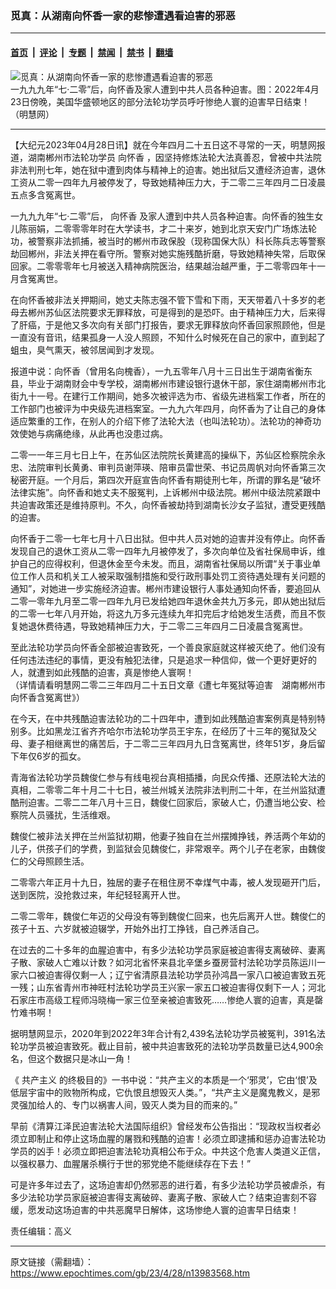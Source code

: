 ### 觅真：从湖南向怀香一家的悲惨遭遇看迫害的邪恶

---

#### [首页](../../../..?n13983568) &nbsp;|&nbsp; [评论](../../../../../epoch-comment?n13983568) &nbsp;|&nbsp; [专题](../../../../../epoch-special?n13983568) &nbsp;|&nbsp; [禁闻](../../../../../epoch-news?n13983568) &nbsp;|&nbsp; [禁书](../../../../../books?n13983568) &nbsp;|&nbsp; [翻墙](https://github.com/gfw-breaker/nogfw/blob/master/README.md?n13983568)


<div><img alt="觅真：从湖南向怀香一家的悲惨遭遇看迫害的邪恶" class="attachment-djy_600_400 size-djy_600_400 wp-post-image" src="https://i.epochtimes.com/assets/uploads/2023/04/id13983681-2022-4-25-washington-dc-425-commemoration-01-.jpeg"/>
<div class="caption">
 一九九九年“七·二零”后，向怀香及家人遭到中共人员各种迫害。图：2022年4月23日傍晚，美国华盛顿地区的部分法轮功学员呼吁惨绝人寰的迫害早日结束！（明慧网）
</div></div><hr/><div class="post_content" id="artbody" itemprop="articleBody">
 <!-- article content begin -->
 <p>
  【大纪元2023年04月28日讯】就在今年四月二十五日这不寻常的一天，明慧网报道，湖南郴州市法轮功学员
  <ok href="https://www.epochtimes.com/gb/tag/%E5%90%91%E6%80%80%E9%A6%99.html">
   向怀香
  </ok>
  ，因坚持修炼法轮大法真善忍，曾被中共法院非法判刑七年，她在狱中遭到肉体与精神上的迫害。她出狱后又遭经济迫害，退休工资从二零一四年九月被停发了，导致她精神压力大，于二零二三年四月二日凌晨五点多含冤离世。
 </p>
 <p>
  一九九九年“七·二零”后，
  <ok href="https://www.epochtimes.com/gb/tag/%E5%90%91%E6%80%80%E9%A6%99.html">
   向怀香
  </ok>
  及家人遭到中共人员各种迫害。向怀香的独生女儿陈丽娟，二零零零年时在大学读书，才二十来岁，她到北京天安门广场炼法轮功，被警察非法抓捕，被当时的郴州市政保股（现称国保大队）科长陈兵志等警察劫回郴州，非法关押在看守所。警察对她实施残酷折磨，导致她精神失常，后取保回家。二零零零年七月被送入精神病院医治，结果越治越严重，于二零零四年十一月含冤离世。
 </p>
 <p>
  在向怀香被非法关押期间，她丈夫陈志强不管下雪和下雨，天天带着八十多岁的老母去郴州苏仙区法院要求无罪释放，可是得到的是恐吓。由于精神压力大，后来得了肝癌，于是他又多次向有关部门打报告，要求无罪释放向怀香回家照顾他，但是一直没有音讯，结果孤身一人没人照顾，不知什么时候死在自己的家中，直到起了蛆虫，臭气熏天，被邻居闻到才发现。
 </p>
 <p>
  报道中说：向怀香（曾用名向槐香），一九五零年八月十三日出生于湖南省衡东县，毕业于湖南财会中专学校，湖南郴州市建设银行退休干部，家住湖南郴州市北街九十一号。在建行工作期间，她多次被评选为市、省级先进档案工作者，所在的工作部门也被评为中央级先进档案室。一九九六年四月，向怀香为了让自己的身体适应繁重的工作，在别人的介绍下修了法轮大法（也叫法轮功）。法轮功的神奇功效使她与病痛绝缘，从此再也没患过病。
 </p>
 <p>
  二零一一年三月七日上午，在苏仙区法院院长黄建高的操纵下，苏仙区检察院余永忠、法院审判长黄勇、审判员谢萍瑛、陪审员雷世荣、书记员周帆对向怀香第三次秘密开庭。一个月后，第四次开庭宣告向怀香有期徒刑七年，所谓的罪名是“破坏法律实施”。向怀香和她丈夫不服冤判，上诉郴州中级法院。郴州中级法院紧跟中共迫害政策还是维持原判。不久，向怀香被劫持到湖南长沙女子监狱，遭受更残酷的迫害。
 </p>
 <p>
  向怀香于二零一七年七月十八日出狱。但中共人员对她的迫害并没有停止。向怀香发现自己的退休工资从二零一四年九月被停发了，多次向单位及省社保局申诉，维护自己的应得权利，但退休金至今未发。而且，湖南省社保局以所谓“关于事业单位工作人员和机关工人被采取强制措施和受行政刑事处罚工资待遇处理有关问题的通知”，对她进一步实施经济迫害。郴州市建设银行人事处通知向怀香，要追回从二零一零年九月至二零一四年九月已发给她四年退休金共九万多元，即从她出狱后的二零一七年八月开始，将这九万多元连续九年扣完后才给她发生活费，而且不恢复她退休费待遇，导致她精神压力大，于二零二三年四月二日凌晨含冤离世。
 </p>
 <p>
  至此法轮功学员向怀香全部被迫害致死，一个善良家庭就这样被灭绝了。他们没有任何违法违纪的事情，更没有触犯法律，只是追求一种信仰，做一个更好更好的人，就遭到如此残酷的迫害，真是惨绝人寰啊！
  <br/>
  （详情请看明慧网二零二三年四月二十五日文章《遭七年冤狱等迫害　湖南郴州市向怀香含冤离世》）
 </p>
 <p>
  在今天，在中共残酷迫害法轮功的二十四年中，遭到如此残酷迫害案例真是特别特别多。比如黑龙江省齐齐哈尔市法轮功学员王宇东，在经历了十三年的冤狱及父母、妻子相继离世的痛苦后，于二零二三年四月九日含冤离世，终年51岁，身后留下年仅6岁的孤女。
 </p>
 <p>
  青海省法轮功学员魏俊仁参与有线电视台真相插播，向民众传播、还原法轮大法的真相，二零零二年十月二十七日，被兰州城关法院非法判刑二十年，在兰州监狱遭酷刑迫害。二零二二年八月十三日，魏俊仁回家后，家破人亡，仍遭当地公安、检察院人员骚扰，生活维艰。
 </p>
 <p>
  魏俊仁被非法关押在兰州监狱初期，他妻子独自在兰州摆摊挣钱，养活两个年幼的儿子，供孩子们的学费，到监狱会见魏俊仁，非常艰辛。两个儿子在老家，由魏俊仁的父母照顾生活。
 </p>
 <p>
  二零零六年正月十九日，独居的妻子在租住房不幸煤气中毒，被人发现砸开门后，送到医院，没抢救过来，年纪轻轻离开人世。
 </p>
 <p>
  二零二零年，魏俊仁年迈的父母没有等到魏俊仁回来，也先后离开人世。魏俊仁的孩子十五、六岁就被迫辍学，开始外出打工挣钱，自己养活自己。
 </p>
 <p>
  在过去的二十多年的血腥迫害中，有多少法轮功学员家庭被迫害得支离破碎、妻离子散、家破人亡难以计数？如河北省怀来县北辛堡乡蚕房营村法轮功学员陈运川一家六口被迫害得仅剩一人；辽宁省清原县法轮功学员孙鸿昌一家八口被迫害致五死一残；山东省青州市神旺村法轮功学员王兴家一家五口被迫害得仅剩下一人；河北石家庄市高级工程师冯晓梅一家三位至亲被迫害致死……惨绝人寰的迫害，真是罄竹难书啊！
 </p>
 <p>
  据明慧网显示，2020年到2022年3年合计有2,439名法轮功学员被冤判，391名法轮功学员被迫害致死。截止目前，被中共迫害致死的法轮功学员数量已达4,900余名，但这个数据只是冰山一角！
 </p>
 <p>
  《
  <ok href="https://www.epochtimes.com/gb/tag/%E5%85%B1%E4%BA%A7%E4%B8%BB%E4%B9%89.html">
   共产主义
  </ok>
  的终极目的》一书中说：“共产主义的本质是一个‘邪灵’，它由‘恨’及低层宇宙中的败物所构成，它仇恨且想毁灭人类。”，“共产主义是魔鬼教义，是邪灵强加给人的、专门以祸害人间，毁灭人类为目的而来的。”
 </p>
 <p>
  早前《清算江泽民迫害法轮大法国际组织》曾经发布公告指出：“现政权当权者必须立即制止和停止这场血腥的屠戮和残酷的迫害！必须立即逮捕和惩办迫害法轮功学员的凶手！必须立即把迫害法轮功真相公布于众。中共这个危害人类道义正信，以强权暴力、血腥屠杀横行于世的邪党绝不能继续存在下去！”
 </p>
 <p>
  可是许多年过去了，这场迫害却仍然邪恶的进行着，有多少法轮功学员被虐杀，有多少法轮功学员家庭被迫害得支离破碎、妻离子散、家破人亡？结束迫害刻不容缓，愿发动这场迫害的中共恶魔早日解体，这场惨绝人寰的迫害早日结束！
 </p>
 <p>
  责任编辑：高义
 </p>
 <!-- article content end -->
 <div id="below_article_ad">
 </div>
</div>


---

原文链接（需翻墙）：https://www.epochtimes.com/gb/23/4/28/n13983568.htm